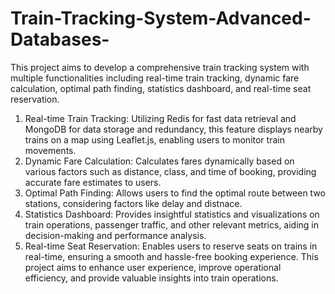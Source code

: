 # Train-Tracking-System-Advanced-Databases-

This project aims to develop a comprehensive train tracking system with multiple functionalities including real-time train tracking, dynamic fare calculation, optimal path finding, statistics dashboard, and real-time seat reservation.

1. Real-time Train Tracking: Utilizing Redis for fast data retrieval and MongoDB for data storage and redundancy, this feature displays nearby trains on a map using Leaflet.js, enabling users to monitor train movements.
2. Dynamic Fare Calculation: Calculates fares dynamically based on various factors such as distance, class, and time of booking, providing accurate fare estimates to users.
3. Optimal Path Finding: Allows users to find the optimal route between two stations, considering factors like delay and distnace.
4. Statistics Dashboard: Provides insightful statistics and visualizations on train operations, passenger traffic, and other relevant metrics, aiding in decision-making and performance analysis.
5. Real-time Seat Reservation: Enables users to reserve seats on trains in real-time, ensuring a smooth and hassle-free booking experience.
This project aims to enhance user experience, improve operational efficiency, and provide valuable insights into train operations.

